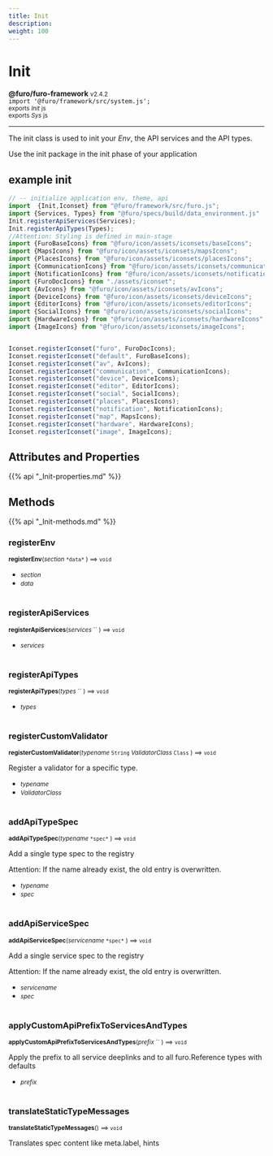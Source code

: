 ```yaml
---
title: Init
description: 
weight: 100
---
```


# Init

**@furo/furo-framework** <small>v2.4.2</small>
<br>`import '@furo/framework/src/system.js';`<small>
<br>exports *Init* js
<br>exports *Sys* js</small>


****

The init class is used to init your *Env*, the API services and the API types.

Use the init package in the init phase of your application

## example init


```javascript
// -- initialize application env, theme, api
import  {Init,Iconset} from "@furo/framework/src/furo.js";
import {Services, Types} from "@furo/specs/build/data_environment.js"
Init.registerApiServices(Services);
Init.registerApiTypes(Types);
//Attention: Styling is defined in main-stage
import {FuroBaseIcons} from "@furo/icon/assets/iconsets/baseIcons";
import {MapsIcons} from "@furo/icon/assets/iconsets/mapsIcons";
import {PlacesIcons} from "@furo/icon/assets/iconsets/placesIcons";
import {CommunicationIcons} from "@furo/icon/assets/iconsets/communicationIcons";
import {NotificationIcons} from "@furo/icon/assets/iconsets/notificationIcons";
import {FuroDocIcons} from "./assets/iconset";
import {AvIcons} from "@furo/icon/assets/iconsets/avIcons";
import {DeviceIcons} from "@furo/icon/assets/iconsets/deviceIcons";
import {EditorIcons} from "@furo/icon/assets/iconsets/editorIcons";
import {SocialIcons} from "@furo/icon/assets/iconsets/socialIcons";
import {HardwareIcons} from "@furo/icon/assets/iconsets/hardwareIcons";
import {ImageIcons} from "@furo/icon/assets/iconsets/imageIcons";


Iconset.registerIconset("furo", FuroDocIcons);
Iconset.registerIconset("default", FuroBaseIcons);
Iconset.registerIconset("av", AvIcons);
Iconset.registerIconset("communication", CommunicationIcons);
Iconset.registerIconset("device", DeviceIcons);
Iconset.registerIconset("editor", EditorIcons);
Iconset.registerIconset("social", SocialIcons);
Iconset.registerIconset("places", PlacesIcons);
Iconset.registerIconset("notification", NotificationIcons);
Iconset.registerIconset("map", MapsIcons);
Iconset.registerIconset("hardware", HardwareIcons);
Iconset.registerIconset("image", ImageIcons);

```

## Attributes and Properties
{{% api "_Init-properties.md" %}}













## Methods
{{% api "_Init-methods.md" %}}


### **registerEnv**
<small>**registerEnv**(*section* `` *data* `` ) ⟹ `void`</small>



- <small>*section* </small>
- <small>*data* </small>
<br><br>

### **registerApiServices**
<small>**registerApiServices**(*services* `` ) ⟹ `void`</small>



- <small>*services* </small>
<br><br>

### **registerApiTypes**
<small>**registerApiTypes**(*types* `` ) ⟹ `void`</small>



- <small>*types* </small>
<br><br>

### **registerCustomValidator**
<small>**registerCustomValidator**(*typename* `String` *ValidatorClass* `Class` ) ⟹ `void`</small>

Register a validator for a specific type.

- <small>*typename* </small>
- <small>*ValidatorClass* </small>
<br><br>

### **addApiTypeSpec**
<small>**addApiTypeSpec**(*typename* `` *spec* `` ) ⟹ `void`</small>

Add a single type spec to the registry

Attention: If the name already exist, the old entry is overwritten.

- <small>*typename* </small>
- <small>*spec* </small>
<br><br>

### **addApiServiceSpec**
<small>**addApiServiceSpec**(*servicename* `` *spec* `` ) ⟹ `void`</small>

Add a single service spec to the registry

Attention: If the name already exist, the old entry is overwritten.

- <small>*servicename* </small>
- <small>*spec* </small>
<br><br>

### **applyCustomApiPrefixToServicesAndTypes**
<small>**applyCustomApiPrefixToServicesAndTypes**(*prefix* `` ) ⟹ `void`</small>

Apply the prefix to all service deeplinks and to all furo.Reference types with defaults

- <small>*prefix* </small>
<br><br>

### **translateStaticTypeMessages**
<small>**translateStaticTypeMessages**() ⟹ `void`</small>

Translates spec content like meta.label, hints

<br><br>
